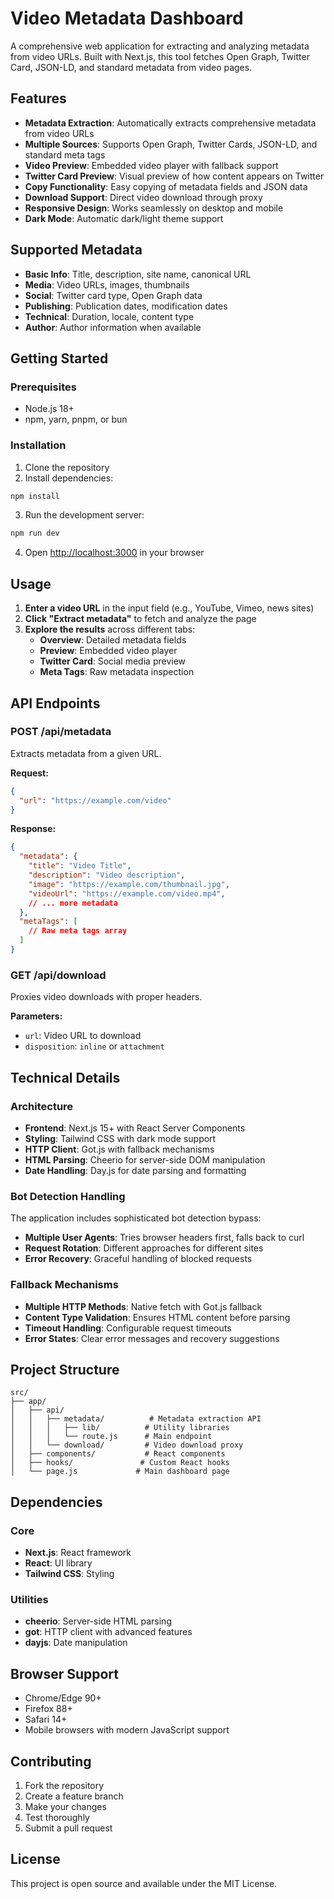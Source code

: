 # Video Metadata Dashboard

A comprehensive web application for extracting and analyzing metadata from video URLs. Built with Next.js, this tool fetches Open Graph, Twitter Card, JSON-LD, and standard metadata from video pages.

## Features

- **Metadata Extraction**: Automatically extracts comprehensive metadata from video URLs
- **Multiple Sources**: Supports Open Graph, Twitter Cards, JSON-LD, and standard meta tags
- **Video Preview**: Embedded video player with fallback support
- **Twitter Card Preview**: Visual preview of how content appears on Twitter
- **Copy Functionality**: Easy copying of metadata fields and JSON data
- **Download Support**: Direct video download through proxy
- **Responsive Design**: Works seamlessly on desktop and mobile
- **Dark Mode**: Automatic dark/light theme support

## Supported Metadata

- **Basic Info**: Title, description, site name, canonical URL
- **Media**: Video URLs, images, thumbnails
- **Social**: Twitter card type, Open Graph data
- **Publishing**: Publication dates, modification dates
- **Technical**: Duration, locale, content type
- **Author**: Author information when available

## Getting Started

### Prerequisites

- Node.js 18+ 
- npm, yarn, pnpm, or bun

### Installation

1. Clone the repository
2. Install dependencies:

```bash
npm install
```

3. Run the development server:

```bash
npm run dev
```

4. Open [http://localhost:3000](http://localhost:3000) in your browser

## Usage

1. **Enter a video URL** in the input field (e.g., YouTube, Vimeo, news sites)
2. **Click "Extract metadata"** to fetch and analyze the page
3. **Explore the results** across different tabs:
   - **Overview**: Detailed metadata fields
   - **Preview**: Embedded video player
   - **Twitter Card**: Social media preview
   - **Meta Tags**: Raw metadata inspection

## API Endpoints

### POST /api/metadata

Extracts metadata from a given URL.

**Request:**
```json
{
  "url": "https://example.com/video"
}
```

**Response:**
```json
{
  "metadata": {
    "title": "Video Title",
    "description": "Video description",
    "image": "https://example.com/thumbnail.jpg",
    "videoUrl": "https://example.com/video.mp4",
    // ... more metadata
  },
  "metaTags": [
    // Raw meta tags array
  ]
}
```

### GET /api/download

Proxies video downloads with proper headers.

**Parameters:**
- `url`: Video URL to download
- `disposition`: `inline` or `attachment`

## Technical Details

### Architecture

- **Frontend**: Next.js 15+ with React Server Components
- **Styling**: Tailwind CSS with dark mode support
- **HTTP Client**: Got.js with fallback mechanisms
- **HTML Parsing**: Cheerio for server-side DOM manipulation
- **Date Handling**: Day.js for date parsing and formatting

### Bot Detection Handling

The application includes sophisticated bot detection bypass:

- **Multiple User Agents**: Tries browser headers first, falls back to curl
- **Request Rotation**: Different approaches for different sites
- **Error Recovery**: Graceful handling of blocked requests

### Fallback Mechanisms

- **Multiple HTTP Methods**: Native fetch with Got.js fallback
- **Content Type Validation**: Ensures HTML content before parsing
- **Timeout Handling**: Configurable request timeouts
- **Error States**: Clear error messages and recovery suggestions

## Project Structure

```
src/
├── app/
│   ├── api/
│   │   ├── metadata/          # Metadata extraction API
│   │   │   ├── lib/          # Utility libraries
│   │   │   └── route.js      # Main endpoint
│   │   └── download/         # Video download proxy
│   ├── components/           # React components
│   ├── hooks/               # Custom React hooks
│   └── page.js             # Main dashboard page
```

## Dependencies

### Core
- **Next.js**: React framework
- **React**: UI library
- **Tailwind CSS**: Styling

### Utilities
- **cheerio**: Server-side HTML parsing
- **got**: HTTP client with advanced features
- **dayjs**: Date manipulation

## Browser Support

- Chrome/Edge 90+
- Firefox 88+
- Safari 14+
- Mobile browsers with modern JavaScript support

## Contributing

1. Fork the repository
2. Create a feature branch
3. Make your changes
4. Test thoroughly
5. Submit a pull request

## License

This project is open source and available under the MIT License.
